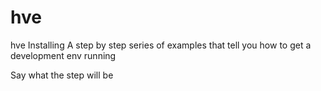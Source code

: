 # hve
hve
Installing
A step by step series of examples that tell you how to get a development env running

Say what the step will be

